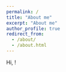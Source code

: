 ```yaml
---
permalink: /
title: "About me"
excerpt: "About me"
author_profile: true
redirect_from: 
  - /about/
  - /about.html
---
```

Hi, !
